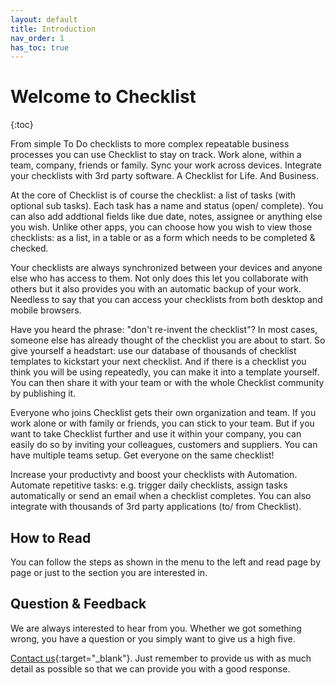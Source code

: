 ```yaml
---
layout: default
title: Introduction
nav_order: 1
has_toc: true
---
```

# Welcome to Checklist
{:toc}

From simple To Do checklists to more complex repeatable business processes you can use Checklist to stay on track. Work alone, within a team, company, friends or family. Sync your work across devices. Integrate your checklists with 3rd party software. A Checklist for Life. And Business.

At the core of Checklist is of course the checklist: a list of tasks (with optional sub tasks). Each task has a name and status (open/ complete). You can also add addtional fields like due date, notes, assignee or anything else you wish. Unlike other apps, you can choose how you wish to view those checklists: as a list, in a table or as a form which needs to be completed & checked.

Your checklists are always synchronized between your devices and anyone else who has access to them. Not only does this let you collaborate with others but it also provides you with an automatic backup of your work. Needless to say that you can access your checklists from both desktop and mobile browsers.

Have you heard the phrase: "don't re-invent the checklist"? In most cases, someone else has already thought of the checklist you are about to start. So give yourself a headstart: use our database of thousands of checklist templates to kickstart your next checklist. And if there is a checklist you think you will be using repeatedly, you can make it into a template yourself. You can then share it with your team or with the whole Checklist community by publishing it.

Everyone who joins Checklist gets their own organization and team. If you work alone or with family or friends, you can stick to your team. But if you want to take Checklist further and use it within your company, you can easily do so by inviting your colleagues, customers and suppliers. You can have multiple teams setup. Get everyone on the same checklist!

Increase your productivty and boost your checklists with Automation. Automate repetitive tasks: e.g. trigger daily checklists, assign tasks automatically or send an email when a checklist completes. You can also integrate with thousands of 3rd party applications (to/ from Checklist).

## How to Read
You can follow the steps as shown in the menu to the left and read page by page or just to the section you are interested in.

## Question & Feedback
We are always interested to hear from you. Whether we got something wrong, you have a question or you simply want to give us a high five. 

[Contact us](https://checklist.com/contact){:target="_blank"}. Just remember to provide us with as much detail as possible so that we can provide you with a good response.